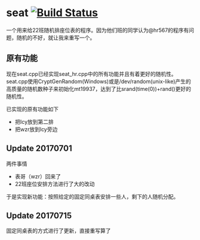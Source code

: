 # seat [![Build Status](https://travis-ci.org/TooYoungTooSimp/seat.svg?branch=master)](https://travis-ci.org/TooYoungTooSimp/seat)

一个用来给22班随机排座位表的程序。因为他们班的同学认为@hr567的程序有问题，随机的不好，就让我来重写一个。

## 原有功能
现在seat.cpp已经实现seat_hr.cpp中的所有功能并且有着更好的随机性。
seat.cpp使用CryptGenRandom(Windows)或是/dev/random(unix-like)产生的高质量的随机数种子来初始化mt19937，达到了比srand(time(0))+rand()更好的随机性。

已实现的原有功能如下
- 把lcy放到第二排
- 把wzr放到lcy旁边

## Update 20170701
两件事情
- 表哥（wzr）回来了
- 22班座位安排方法进行了大的改动

于是实现新功能：按照给定的固定同桌表安排一些人，剩下的人随机分配。

## Update 20170715
固定同桌表的方式进行了更新，直接重写算了